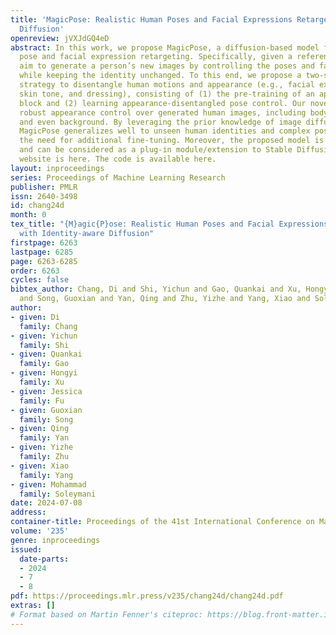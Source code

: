 ```yaml
---
title: 'MagicPose: Realistic Human Poses and Facial Expressions Retargeting with Identity-aware
  Diffusion'
openreview: jVXJdGQ4eD
abstract: In this work, we propose MagicPose, a diffusion-based model for 2D human
  pose and facial expression retargeting. Specifically, given a reference image, we
  aim to generate a person’s new images by controlling the poses and facial expressions
  while keeping the identity unchanged. To this end, we propose a two-stage training
  strategy to disentangle human motions and appearance (e.g., facial expressions,
  skin tone, and dressing), consisting of (1) the pre-training of an appearance-control
  block and (2) learning appearance-disentangled pose control. Our novel design enables
  robust appearance control over generated human images, including body, facial attributes,
  and even background. By leveraging the prior knowledge of image diffusion models,
  MagicPose generalizes well to unseen human identities and complex poses without
  the need for additional fine-tuning. Moreover, the proposed model is easy to use
  and can be considered as a plug-in module/extension to Stable Diffusion. The project
  website is here. The code is available here.
layout: inproceedings
series: Proceedings of Machine Learning Research
publisher: PMLR
issn: 2640-3498
id: chang24d
month: 0
tex_title: "{M}agic{P}ose: Realistic Human Poses and Facial Expressions Retargeting
  with Identity-aware Diffusion"
firstpage: 6263
lastpage: 6285
page: 6263-6285
order: 6263
cycles: false
bibtex_author: Chang, Di and Shi, Yichun and Gao, Quankai and Xu, Hongyi and Fu, Jessica
  and Song, Guoxian and Yan, Qing and Zhu, Yizhe and Yang, Xiao and Soleymani, Mohammad
author:
- given: Di
  family: Chang
- given: Yichun
  family: Shi
- given: Quankai
  family: Gao
- given: Hongyi
  family: Xu
- given: Jessica
  family: Fu
- given: Guoxian
  family: Song
- given: Qing
  family: Yan
- given: Yizhe
  family: Zhu
- given: Xiao
  family: Yang
- given: Mohammad
  family: Soleymani
date: 2024-07-08
address:
container-title: Proceedings of the 41st International Conference on Machine Learning
volume: '235'
genre: inproceedings
issued:
  date-parts:
  - 2024
  - 7
  - 8
pdf: https://proceedings.mlr.press/v235/chang24d/chang24d.pdf
extras: []
# Format based on Martin Fenner's citeproc: https://blog.front-matter.io/posts/citeproc-yaml-for-bibliographies/
---
```


